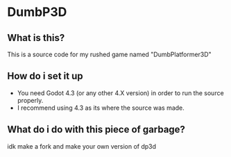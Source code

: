 # DumbP3D
## What is this?
This is a source code for my rushed game named "DumbPlatformer3D"
## How do i set it up
- You need Godot 4.3 (or any other 4.X version) in order to run the source properly.
- I recommend using 4.3 as its where the source was made.
## What do i do with this piece of garbage?
idk make a fork and make your own version of dp3d
